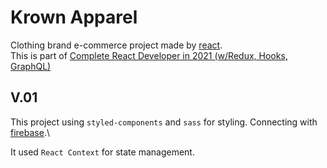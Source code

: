 # Krown Apparel

Clothing brand e-commerce project made by [react](https://reactjs.org/).\
This is part of [Complete React Developer in 2021 (w/Redux, Hooks, GraphQL)](https://www.udemy.com/course/complete-react-developer-zero-to-mastery/)

## V.01

This project using `styled-components` and `sass` for styling. Connecting with [firebase](https://firebase.google.com/).\

It used `React Context` for state management.